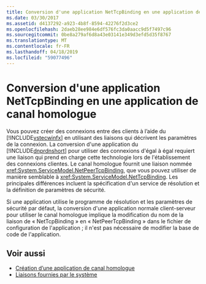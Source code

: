 ```yaml
---
title: Conversion d'une application NetTcpBinding en une application de canal homologue
ms.date: 03/30/2017
ms.assetid: d4137292-a923-4b8f-8594-42276f2d3ce2
ms.openlocfilehash: 2daeb28ee984e6df576fc3da0aacc9d5f7497c96
ms.sourcegitcommit: 0be8a279af6d8a43e03141e349d3efd5d35f8767
ms.translationtype: MT
ms.contentlocale: fr-FR
ms.lasthandoff: 04/18/2019
ms.locfileid: "59077496"
---
```

# <a name="converting-a-nettcpbinding-application-to-a-peer-channel-application"></a>Conversion d'une application NetTcpBinding en une application de canal homologue
Vous pouvez créer des connexions entre des clients à l’aide du [!INCLUDE[vstecwinfx](../../../../includes/vstecwinfx-md.md)] en utilisant des liaisons qui décrivent les paramètres de la connexion. La conversion d'une application du [!INCLUDE[dnprdnshort](../../../../includes/dnprdnshort-md.md)] pour utiliser des connexions d'égal à égal requiert une liaison qui prend en charge cette technologie lors de l'établissement des connexions clientes. Le canal homologue fournit une liaison nommée <xref:System.ServiceModel.NetPeerTcpBinding>, que vous pouvez utiliser de manière semblable à <xref:System.ServiceModel.NetTcpBinding>. Les principales différences incluent la spécification d'un service de résolution et la définition de paramètres de sécurité.  
  
 Si une application utilise le programme de résolution et les paramètres de sécurité par défaut, la conversion d'une application normale client-serveur pour utiliser le canal homologue implique la modification du nom de la liaison de « NetTcpBinding » en « NetPeerTcpBinding » dans le fichier de configuration de l'application ; il n'est pas nécessaire de modifier la base de code de l'application.  
  
## <a name="see-also"></a>Voir aussi

- [Création d’une application de canal homologue](../../../../docs/framework/wcf/feature-details/building-a-peer-channel-application.md)
- [Liaisons fournies par le système](../../../../docs/framework/wcf/system-provided-bindings.md)
